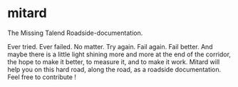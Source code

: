 # mitard
The Missing Talend Roadside-documentation.

Ever tried. Ever failed. No matter. Try again. Fail again. Fail better. And maybe there is a little light shining more and more at the end of the corridor, the hope to make it better, to measure it, and to make it work. Mitard will help you on this hard road, along the road, as a roadside documentation. Feel free to contribute !
